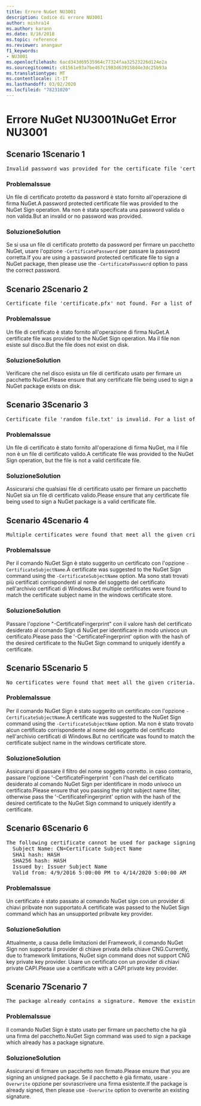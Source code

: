 ```yaml
---
title: Errore NuGet NU3001
description: Codice di errore NU3001
author: mishra14
ms.author: karann
ms.date: 8/16/2018
ms.topic: reference
ms.reviewer: anangaur
f1_keywords:
- NU3001
ms.openlocfilehash: 6acd343d69535964c77324faa32523226d124e2a
ms.sourcegitcommit: c81561e93a7be467c1983d639158d4e3dc25b93a
ms.translationtype: MT
ms.contentlocale: it-IT
ms.lasthandoff: 03/02/2020
ms.locfileid: "78231020"
---
```

# <a name="nuget-error-nu3001"></a><span data-ttu-id="3286d-103">Errore NuGet NU3001</span><span class="sxs-lookup"><span data-stu-id="3286d-103">NuGet Error NU3001</span></span>

## <a name="scenario-1"></a><span data-ttu-id="3286d-104">Scenario 1</span><span class="sxs-lookup"><span data-stu-id="3286d-104">Scenario 1</span></span>

<pre>Invalid password was provided for the certificate file 'certificate.pfx'. Provide a valid password using the '-CertificatePassword' option.</pre>

### <a name="issue"></a><span data-ttu-id="3286d-105">Problema</span><span class="sxs-lookup"><span data-stu-id="3286d-105">Issue</span></span>

<span data-ttu-id="3286d-106">Un file di certificato protetto da password è stato fornito all'operazione di firma NuGet.</span><span class="sxs-lookup"><span data-stu-id="3286d-106">A password protected certificate file was provided to the NuGet Sign operation.</span></span> <span data-ttu-id="3286d-107">Ma non è stata specificata una password valida o non valida.</span><span class="sxs-lookup"><span data-stu-id="3286d-107">But an invalid or no password was provided.</span></span>


### <a name="solution"></a><span data-ttu-id="3286d-108">Soluzione</span><span class="sxs-lookup"><span data-stu-id="3286d-108">Solution</span></span>

<span data-ttu-id="3286d-109">Se si usa un file di certificato protetto da password per firmare un pacchetto NuGet, usare l'opzione `-CertificatePassword` per passare la password corretta.</span><span class="sxs-lookup"><span data-stu-id="3286d-109">If you are using a password protected certificate file to sign a NuGet package, then please use the `-CertificatePassword` option to pass the correct password.</span></span>



## <a name="scenario-2"></a><span data-ttu-id="3286d-110">Scenario 2</span><span class="sxs-lookup"><span data-stu-id="3286d-110">Scenario 2</span></span>

<pre>Certificate file 'certificate.pfx' not found. For a list of accepted ways to provide a certificate, visit https://docs.nuget.org/docs/reference/command-line-reference.</pre>

### <a name="issue"></a><span data-ttu-id="3286d-111">Problema</span><span class="sxs-lookup"><span data-stu-id="3286d-111">Issue</span></span>

<span data-ttu-id="3286d-112">Un file di certificato è stato fornito all'operazione di firma NuGet.</span><span class="sxs-lookup"><span data-stu-id="3286d-112">A certificate file was provided to the NuGet Sign operation.</span></span> <span data-ttu-id="3286d-113">Ma il file non esiste sul disco.</span><span class="sxs-lookup"><span data-stu-id="3286d-113">But the file does not exist on disk.</span></span>


### <a name="solution"></a><span data-ttu-id="3286d-114">Soluzione</span><span class="sxs-lookup"><span data-stu-id="3286d-114">Solution</span></span>

<span data-ttu-id="3286d-115">Verificare che nel disco esista un file di certificato usato per firmare un pacchetto NuGet.</span><span class="sxs-lookup"><span data-stu-id="3286d-115">Please ensure that any certificate file being used to sign a NuGet package exists on disk.</span></span>



## <a name="scenario-3"></a><span data-ttu-id="3286d-116">Scenario 3</span><span class="sxs-lookup"><span data-stu-id="3286d-116">Scenario 3</span></span>

<pre>Certificate file 'random_file.txt' is invalid. For a list of accepted ways to provide a certificate, visit https://docs.nuget.org/docs/reference/command-line-reference.</pre>

### <a name="issue"></a><span data-ttu-id="3286d-117">Problema</span><span class="sxs-lookup"><span data-stu-id="3286d-117">Issue</span></span>

<span data-ttu-id="3286d-118">Un file di certificato è stato fornito all'operazione di firma NuGet, ma il file non è un file di certificato valido.</span><span class="sxs-lookup"><span data-stu-id="3286d-118">A certificate file was provided to the NuGet Sign operation, but the file is not a valid certificate file.</span></span>


### <a name="solution"></a><span data-ttu-id="3286d-119">Soluzione</span><span class="sxs-lookup"><span data-stu-id="3286d-119">Solution</span></span>

<span data-ttu-id="3286d-120">Assicurarsi che qualsiasi file di certificato usato per firmare un pacchetto NuGet sia un file di certificato valido.</span><span class="sxs-lookup"><span data-stu-id="3286d-120">Please ensure that any certificate file being used to sign a NuGet package is a valid certificate file.</span></span>



## <a name="scenario-4"></a><span data-ttu-id="3286d-121">Scenario 4</span><span class="sxs-lookup"><span data-stu-id="3286d-121">Scenario 4</span></span>

<pre>Multiple certificates were found that meet all the given criteria. Use the '-CertificateFingerprint' option with the hash of the desired certificate.</pre>

### <a name="issue"></a><span data-ttu-id="3286d-122">Problema</span><span class="sxs-lookup"><span data-stu-id="3286d-122">Issue</span></span>

<span data-ttu-id="3286d-123">Per il comando NuGet Sign è stato suggerito un certificato con l'opzione `-CertificateSubjectName`.</span><span class="sxs-lookup"><span data-stu-id="3286d-123">A certificate was suggested to the NuGet Sign command using the `-CertificateSubjectName` option.</span></span> <span data-ttu-id="3286d-124">Ma sono stati trovati più certificati corrispondenti al nome del soggetto del certificato nell'archivio certificati di Windows.</span><span class="sxs-lookup"><span data-stu-id="3286d-124">But multiple certificates were found to match the certificate subject name in the windows certificate store.</span></span>


### <a name="solution"></a><span data-ttu-id="3286d-125">Soluzione</span><span class="sxs-lookup"><span data-stu-id="3286d-125">Solution</span></span>

<span data-ttu-id="3286d-126">Passare l'opzione "-CertificateFingerprint" con il valore hash del certificato desiderato al comando Sign di NuGet per identificare in modo univoco un certificato.</span><span class="sxs-lookup"><span data-stu-id="3286d-126">Please pass the '-CertificateFingerprint' option with the hash of the desired certificate to the NuGet Sign command to uniquely identify a certificate.</span></span>



## <a name="scenario-5"></a><span data-ttu-id="3286d-127">Scenario 5</span><span class="sxs-lookup"><span data-stu-id="3286d-127">Scenario 5</span></span>

<pre>No certificates were found that meet all the given criteria. For a list of accepted ways to provide a certificate, visit https://docs.nuget.org/docs/reference/command-line-reference.</pre>

### <a name="issue"></a><span data-ttu-id="3286d-128">Problema</span><span class="sxs-lookup"><span data-stu-id="3286d-128">Issue</span></span>

<span data-ttu-id="3286d-129">Per il comando NuGet Sign è stato suggerito un certificato con l'opzione `-CertificateSubjectName`.</span><span class="sxs-lookup"><span data-stu-id="3286d-129">A certificate was suggested to the NuGet Sign command using the `-CertificateSubjectName` option.</span></span> <span data-ttu-id="3286d-130">Ma non è stato trovato alcun certificato corrispondente al nome del soggetto del certificato nell'archivio certificati di Windows.</span><span class="sxs-lookup"><span data-stu-id="3286d-130">But no certificate was found to match the certificate subject name in the windows certificate store.</span></span>


### <a name="solution"></a><span data-ttu-id="3286d-131">Soluzione</span><span class="sxs-lookup"><span data-stu-id="3286d-131">Solution</span></span>

<span data-ttu-id="3286d-132">Assicurarsi di passare il filtro del nome soggetto corretto. in caso contrario, passare l'opzione '-CertificateFingerprint ' con l'hash del certificato desiderato al comando NuGet Sign per identificare in modo univoco un certificato.</span><span class="sxs-lookup"><span data-stu-id="3286d-132">Please ensure that you passing the right subject name filter, otherwise pass the '-CertificateFingerprint' option with the hash of the desired certificate to the NuGet Sign command to uniquely identify a certificate.</span></span>



## <a name="scenario-6"></a><span data-ttu-id="3286d-133">Scenario 6</span><span class="sxs-lookup"><span data-stu-id="3286d-133">Scenario 6</span></span>

<pre>The following certificate cannot be used for package signing as the private key provider is unsupported:
  Subject Name: CN=Certificate Subject Name
  SHA1 hash: HASH
  SHA256 hash: HASH
  Issued by: Issuer Subject Name
  Valid from: 4/9/2016 5:00:00 PM to 4/14/2020 5:00:00 AM</pre>

### <a name="issue"></a><span data-ttu-id="3286d-134">Problema</span><span class="sxs-lookup"><span data-stu-id="3286d-134">Issue</span></span>

<span data-ttu-id="3286d-135">Un certificato è stato passato al comando NuGet sign con un provider di chiavi pribvate non supportato.</span><span class="sxs-lookup"><span data-stu-id="3286d-135">A certificate was passed to the NuGet Sign command which has an unsupported pribvate key provider.</span></span> 


### <a name="solution"></a><span data-ttu-id="3286d-136">Soluzione</span><span class="sxs-lookup"><span data-stu-id="3286d-136">Solution</span></span>

<span data-ttu-id="3286d-137">Attualmente, a causa delle limitazioni del Framework, il comando NuGet Sign non supporta il provider di chiave privata della chiave CNG.</span><span class="sxs-lookup"><span data-stu-id="3286d-137">Currently, due to framework limitations, NuGet sign command does not support CNG key private key provider.</span></span> <span data-ttu-id="3286d-138">Usare un certificato con un provider di chiavi private CAPI.</span><span class="sxs-lookup"><span data-stu-id="3286d-138">Please use a certificate with a CAPI private key provider.</span></span>



## <a name="scenario-7"></a><span data-ttu-id="3286d-139">Scenario 7</span><span class="sxs-lookup"><span data-stu-id="3286d-139">Scenario 7</span></span>

<pre>The package already contains a signature. Remove the existing signature before adding a new signature.</pre>

### <a name="issue"></a><span data-ttu-id="3286d-140">Problema</span><span class="sxs-lookup"><span data-stu-id="3286d-140">Issue</span></span>

<span data-ttu-id="3286d-141">Il comando NuGet Sign è stato usato per firmare un pacchetto che ha già una firma del pacchetto.</span><span class="sxs-lookup"><span data-stu-id="3286d-141">NuGet Sign command was used to sign a package which already has a package signature.</span></span>


### <a name="solution"></a><span data-ttu-id="3286d-142">Soluzione</span><span class="sxs-lookup"><span data-stu-id="3286d-142">Solution</span></span>

<span data-ttu-id="3286d-143">Assicurarsi di firmare un pacchetto non firmato.</span><span class="sxs-lookup"><span data-stu-id="3286d-143">Please ensure that you are signing an unsigned package.</span></span> <span data-ttu-id="3286d-144">Se il pacchetto è già firmato, usare `-Overwrite` opzione per sovrascrivere una firma esistente.</span><span class="sxs-lookup"><span data-stu-id="3286d-144">If the package is already signed, then please use `-Overwrite` option to overwrite an existing signature.</span></span>


